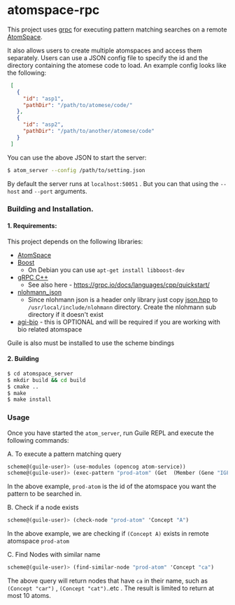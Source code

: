 # atomspace-rpc

This project uses [grpc](https://grpc.io) for executing pattern matching searches on a remote [AtomSpace](https://github.com/opencog). 

It also allows users to create multiple atomspaces and access them separately. Users can use a JSON config file to specify the id and the directory containing the atomese code to load. An example config looks like the following:

```json
 [
   {
     "id": "asp1",
     "pathDir": "/path/to/atomese/code/"
   },
   {
     "id": "asp2",
     "pathDir": "/path/to/another/atomese/code"
   }   
 ]
```

You can use the above JSON to start the server:

```bash
$ atom_server --config /path/to/setting.json
```

By default the server runs at `localhost:50051` . But you can that using the `--host` and `--port` arguments.

### Building and Installation.

#### 1. Requirements:

This project depends on the following libraries:
 - [AtomSpace](https://github.com/opencog/atomspace)
 - [Boost](https://www.boost.org/)
   * On Debian you can use  `apt-get install libboost-dev`
 - [gRPC C++](https://github.com/grpc/grpc/tree/master/src/cpp)
    * See also here - https://grpc.io/docs/languages/cpp/quickstart/
 - [nlohmann_json](https://github.com/nlohmann/json)
    * Since nlohmann json is a header only library just copy [json.hpp](https://github.com/nlohmann/json/blob/develop/include/nlohmann/json.hpp) to `/usr/local/include/nlohmann` directory. Create the nlohmann sub directory if it doesn't exist
 - [agi-bio](https://github.com/opencog/agi-bio) - this is OPTIONAL and will be required if you are working with
       bio related atomspace
 
Guile is also must be installed to use the scheme bindings
      
#### 2. Building

```bash
$ cd atomspace_server
$ mkdir build && cd build
$ cmake ..
$ make 
$ make install
```

### Usage

Once you have started the `atom_server`, run Guile REPL and execute the following commands:

A. To execute a pattern matching query

```scheme
scheme@(guile-user)> (use-modules (opencog atom-service))
scheme@(guile-user)> (exec-pattern "prod-atom" (Get  (Member (Gene "IGF1") (Variable "$pway"))))
```

In the above example, `prod-atom` is the id of the atomspace you want the pattern to be searched in.

B. Check if a node exists
```scheme
scheme@(guile-user)> (check-node "prod-atom" 'Concept "A")
```

In the above example, we are checking if `(Concept A)` exists in remote atomspace `prod-atom`

C. Find Nodes with similar name
```scheme
scheme@(guile-user)> (find-similar-node "prod-atom" 'Concept "ca")
```

The above query will return nodes that have `ca` in their name, such as `(Concept "car")` , `(Concept "cat")`..etc
. The result is limited to return at most 10 atoms.
